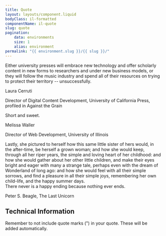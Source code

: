 ```yaml
---
title: Quote
layout: layouts/component.liquid
bodyClass: il-formatted
componentName: il-quote
slug: quote
pagination:
    data: environments
    size: 1
    alias: environment
permalink: "{{ environment.slug }}/{{ slug }}/"
---
```

<div class="template-information" data-name="default">
Either university presses will embrace new technology and offer scholarly content in new forms to researchers and under new business models, or they will follow the music industry and spend all of their resources on trying to protect their territory -- unsuccessfully.
<p slot="attributed">Laura Cerruti</p>
<p slot="secondary">Director of Digital Content Development, University of California Press, profiled in Against the Grain</p>
</div>

<div class="template-information" data-name="small">
Short and sweet.
<p slot="attributed">Melissa Waller</p>
<p slot="secondary">Director of Web Development, University of Illinois</p>
</div>

<div class="template-information" data-name="no attribution">
Lastly, she pictured to herself how this same little sister of hers would, in the after-time, be herself a grown woman; and how she would keep, through all her riper years, the simple and loving heart of her childhood: and how she would gather about her other little children, and make their eyes bright and eager with many a strange tale, perhaps even with the dream of Wonderland of long ago: and how she would feel with all their simple sorrows, and find a pleasure in all their simple joys, remembering her own child-life, and the happy summer days.</div>

<div class="template-information" data-name="no secondary attribution">
There never is a happy ending because nothing ever ends.
<p slot="attributed">Peter S. Beagle, The Last Unicorn</p>
</div>

## Technical Information

Remember to not include quote marks (") in your quote. These will be added automatically. 